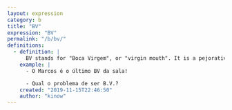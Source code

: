 ```yaml
---
layout: expression
category: b
title: "BV"
expression: "BV"
permalink: "/b/bv/"
definitions:
  - definition: |
      BV stands for "Boca Virgem", or "virgin mouth". It is a pejorative way to call someone who has never kissed another person.
    example: |
      - O Marcos é o último BV da sala!

      - Qual o problema de ser B.V.?
    created: "2019-11-15T22:46:50"
    author: "kinow"
---
```

